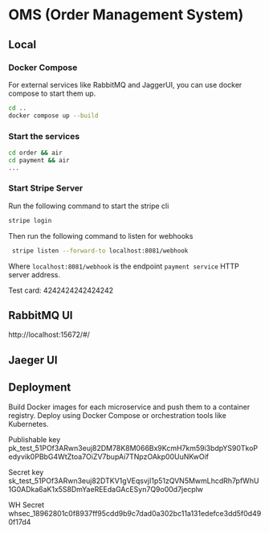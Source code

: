 # OMS (Order Management System)

## Local

### Docker Compose

For external services like RabbitMQ and JaggerUI, you can use docker compose to start them up.
```bash
cd ..
docker compose up --build
```

### Start the services

```bash
cd order && air
cd payment && air
...
```

### Start Stripe Server

Run the following command to start the stripe cli
```bash
stripe login
```

Then run the following command to listen for webhooks

```bash
 stripe listen --forward-to localhost:8081/webhook
```

Where `localhost:8081/webhook` is the endpoint `payment service` HTTP server address.

Test card: 4242424242424242


## RabbitMQ UI

http://localhost:15672/#/

## Jaeger UI


## Deployment

Build Docker images for each microservice and push them to a container registry.
Deploy using Docker Compose or orchestration tools like Kubernetes.

Publishable key
pk_test_51POf3ARwn3euj82DM78K8M066Bx9KcmH7km59i3bdpYS90TkoPedyvik0PBbG4WtZtoa7OiZV7bupAi7TNpzOAkp00UuNKwOif

Secret key
sk_test_51POf3ARwn3euj82DTKV1gVEqsvjI1p51zQVN5MwmLhcdRh7pfWhU1G0ADka6aK1x5S8DmYaeREEdaGAcESyn7Q9o00d7jecplw

WH Secret 
whsec_18962801c0f8937ff95cdd9b9c7dad0a302bc11a131edefce3dd5f0d490f17d4